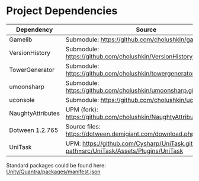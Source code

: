 # Project Dependencies

| **Dependency**       | **Source**                                                                 |
|----------------------|----------------------------------------------------------------------------|
| Gamelib              | Submodule: https://github.com/cholushkin/gamelib.git                       |
| VersionHistory       | Submodule: https://github.com/cholushkin/VersionHistory.git                |
| TowerGenerator       | Submodule: https://github.com/cholushkin/towergenerator.git                |
| umoonsharp           | Submodule: https://github.com/cholushkin/umoonsharp.git                    |
| uconsole             | Submodule: https://github.com/cholushkin/uconsole.git                      |
| NaughtyAttributes    | UPM (fork): https://github.com/cholushkin/NaughtyAttributes.git#upm        |
| Dotween 1.2.765      | Source files: https://dotween.demigiant.com/download.php                   |
| UniTask              | UPM: https://github.com/Cysharp/UniTask.git?path=src/UniTask/Assets/Plugins/UniTask |


Standard packages could be found here:  [Unity/Quantra/packages/manifest.json](./Unity/Quantra/Packages/manifest.json)
